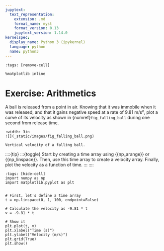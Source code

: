 ```yaml
---
jupytext:
  text_representation:
    extension: .md
    format_name: myst
    format_version: 0.13
    jupytext_version: 1.14.0
kernelspec:
  display_name: Python 3 (ipykernel)
  language: python
  name: python3
---
```


```{code-cell} ipython3
:tags: [remove-cell]

%matplotlib inline
```

# Exercise: Arithmetics

A ball is released from a point in air. Knowing that it was immobile when it was released, and that it gains negative speed at a rate of 9.81 m/s², plot a curve of its velocity as shown in {numref}`fig_falling_ball` during one second from release time.

```{figure-md} fig_falling_ball
:width: 3in
![](_static/images/fig_falling_ball.png)

Vertical velocity of a falling ball.
```

::::{tip}
:::{toggle}
Start by creating a time array using {{np_arange}} or {{np_linspace}}. Then, use this time array to create a velocity array. Finally, plot the velocity as a function of time.
:::
::::

```{code-cell} ipython3
:tags: [hide-cell]
import numpy as np
import matplotlib.pyplot as plt


# First, let's define a time array
t = np.linspace(0, 1, 100, endpoint=False)

# Calculate the velocity as -9.81 * t
v = -9.81 * t

# Show it
plt.plot(t, v)
plt.xlabel("Time (s)")
plt.ylabel("Velocity (m/s)")
plt.grid(True)
plt.show()
```
